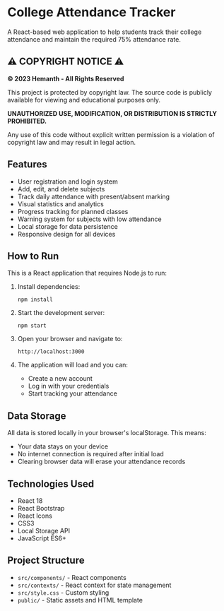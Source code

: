 # College Attendance Tracker

A React-based web application to help students track their college attendance and maintain the required 75% attendance rate.

## ⚠️ COPYRIGHT NOTICE ⚠️

**© 2023 Hemanth - All Rights Reserved**

This project is protected by copyright law. The source code is publicly available for viewing and educational purposes only.

**UNAUTHORIZED USE, MODIFICATION, OR DISTRIBUTION IS STRICTLY PROHIBITED.**

Any use of this code without explicit written permission is a violation of copyright law and may result in legal action.

## Features

- User registration and login system
- Add, edit, and delete subjects
- Track daily attendance with present/absent marking
- Visual statistics and analytics
- Progress tracking for planned classes
- Warning system for subjects with low attendance
- Local storage for data persistence
- Responsive design for all devices

## How to Run

This is a React application that requires Node.js to run:

1. Install dependencies:
   ```
   npm install
   ```

2. Start the development server:
   ```
   npm start
   ```

3. Open your browser and navigate to:
   ```
   http://localhost:3000
   ```

4. The application will load and you can:
   - Create a new account
   - Log in with your credentials
   - Start tracking your attendance

## Data Storage

All data is stored locally in your browser's localStorage. This means:
- Your data stays on your device
- No internet connection is required after initial load
- Clearing browser data will erase your attendance records

## Technologies Used

- React 18
- React Bootstrap
- React Icons
- CSS3
- Local Storage API
- JavaScript ES6+

## Project Structure

- `src/components/` - React components
- `src/contexts/` - React context for state management
- `src/style.css` - Custom styling
- `public/` - Static assets and HTML template 